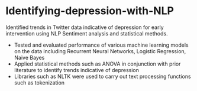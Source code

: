 # Identifying-depression-with-NLP
Identified trends in Twitter data indicative of depression for early intervention using NLP Sentiment analysis and statistical methods.

- Tested and evaluated performance of various machine learning models on the data including Recurrent Neural Networks, Logistic Regression, Naive Bayes
- Applied statistical methods such as ANOVA in conjunction with prior literature to identify trends indicative of depression
- Libraries such as NLTK were used to carry out text processing functions such as tokenization
